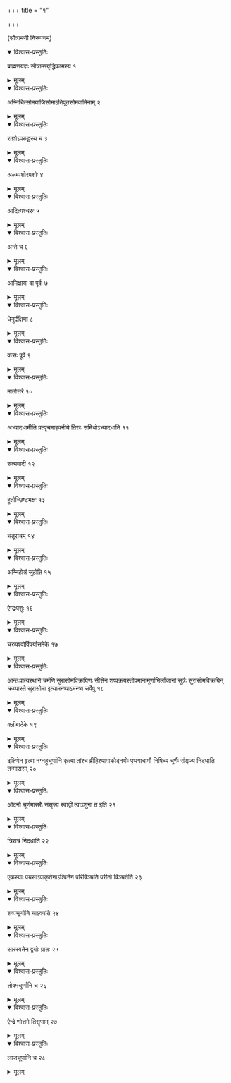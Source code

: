 +++
title = "१"

+++
  
(सौत्रामणी निरूपणम्)



<details open><summary>विश्वास-प्रस्तुतिः</summary>

ब्राह्मणयज्ञः सौत्रामण्यृद्धिकामस्य १
</details>

<details><summary>मूलम्</summary>

ब्राह्मणयज्ञः सौत्रामण्यृद्धिकामस्य १
</details>


<details open><summary>विश्वास-प्रस्तुतिः</summary>

अग्निचित्सोमयाजिसोमाऽतिपूतसोमवामिनाम् २
</details>

<details><summary>मूलम्</summary>

अग्निचित्सोमयाजिसोमाऽतिपूतसोमवामिनाम् २
</details>


<details open><summary>विश्वास-प्रस्तुतिः</summary>

 राज्ञोऽपरुद्धस्य च ३
</details>

<details><summary>मूलम्</summary>

 राज्ञोऽपरुद्धस्य च ३
</details>


<details open><summary>विश्वास-प्रस्तुतिः</summary>

अलम्पशोरपशोः ४
</details>

<details><summary>मूलम्</summary>

अलम्पशोरपशोः ४
</details>


<details open><summary>विश्वास-प्रस्तुतिः</summary>

आदित्यश्चरुः ५
</details>

<details><summary>मूलम्</summary>

आदित्यश्चरुः ५
</details>


<details open><summary>विश्वास-प्रस्तुतिः</summary>

अन्ते च ६
</details>

<details><summary>मूलम्</summary>

अन्ते च ६
</details>


<details open><summary>विश्वास-प्रस्तुतिः</summary>

आमिक्षाया वा पूर्वः ७
</details>

<details><summary>मूलम्</summary>

आमिक्षाया वा पूर्वः ७
</details>


<details open><summary>विश्वास-प्रस्तुतिः</summary>

धेनुर्दक्षिणा ८
</details>

<details><summary>मूलम्</summary>

धेनुर्दक्षिणा ८
</details>


<details open><summary>विश्वास-प्रस्तुतिः</summary>

वत्सः पूर्वे ९
</details>

<details><summary>मूलम्</summary>

वत्सः पूर्वे ९
</details>


<details open><summary>विश्वास-प्रस्तुतिः</summary>

मातोत्तरे १०
</details>

<details><summary>मूलम्</summary>

मातोत्तरे १०
</details>


<details open><summary>विश्वास-प्रस्तुतिः</summary>

अभ्यादधामीति प्रत्यृचमाहवनीये तिस्रः समिधोऽभ्यादधाति ११
</details>

<details><summary>मूलम्</summary>

अभ्यादधामीति प्रत्यृचमाहवनीये तिस्रः समिधोऽभ्यादधाति ११
</details>


<details open><summary>विश्वास-प्रस्तुतिः</summary>

सत्यवादी १२
</details>

<details><summary>मूलम्</summary>

सत्यवादी १२
</details>


<details open><summary>विश्वास-प्रस्तुतिः</summary>

हुतोच्छिष्टभक्षः १३
</details>

<details><summary>मूलम्</summary>

हुतोच्छिष्टभक्षः १३
</details>


<details open><summary>विश्वास-प्रस्तुतिः</summary>

चतूरात्रम् १४
</details>

<details><summary>मूलम्</summary>

चतूरात्रम् १४
</details>


<details open><summary>विश्वास-प्रस्तुतिः</summary>

अग्निहोत्रं जुहोति १५
</details>

<details><summary>मूलम्</summary>

अग्निहोत्रं जुहोति १५
</details>


<details open><summary>विश्वास-प्रस्तुतिः</summary>

ऐन्द्रःपशुः १६
</details>

<details><summary>मूलम्</summary>

ऐन्द्रःपशुः १६
</details>


<details open><summary>विश्वास-प्रस्तुतिः</summary>

चरुपश्वोर्विपर्यासमेके १७
</details>

<details><summary>मूलम्</summary>

चरुपश्वोर्विपर्यासमेके १७
</details>


<details open><summary>विश्वास-प्रस्तुतिः</summary>

आन्तःपात्यस्थाने चर्मणि सुरासोमविक्रयिणः सीसेन शष्पक्रयस्तोक्मानामूर्णाभिर्लाजानां सूत्रैः सुरासोमविक्रयिन् क्रय्यास्ते सुरासोमा इत्यामन्त्र्याऽमन्त्र्य सर्वेषु १८
</details>

<details><summary>मूलम्</summary>

आन्तःपात्यस्थाने चर्मणि सुरासोमविक्रयिणः सीसेन शष्पक्रयस्तोक्मानामूर्णाभिर्लाजानां सूत्रैः सुरासोमविक्रयिन् क्रय्यास्ते सुरासोमा इत्यामन्त्र्याऽमन्त्र्य सर्वेषु १८
</details>


<details open><summary>विश्वास-प्रस्तुतिः</summary>

क्लीबादेके १९
</details>

<details><summary>मूलम्</summary>

क्लीबादेके १९
</details>


<details open><summary>विश्वास-प्रस्तुतिः</summary>

दक्षिणेन हृत्वा नग्नहुचूर्णानि कृत्वा तांश्च व्रीहिश्यामाकौदनयोः पृथगाचामौ निषिच्य चूर्णैः संसृज्य निदधाति तन्मासरम् २०
</details>

<details><summary>मूलम्</summary>

दक्षिणेन हृत्वा नग्नहुचूर्णानि कृत्वा तांश्च व्रीहिश्यामाकौदनयोः पृथगाचामौ निषिच्य चूर्णैः संसृज्य निदधाति तन्मासरम् २०
</details>


<details open><summary>विश्वास-प्रस्तुतिः</summary>

ओदनौ चूर्णमासरैः संसृज्य स्वाद्वीं त्वाऽशुना त इति २१
</details>

<details><summary>मूलम्</summary>

ओदनौ चूर्णमासरैः संसृज्य स्वाद्वीं त्वाऽशुना त इति २१
</details>


<details open><summary>विश्वास-प्रस्तुतिः</summary>

त्रिरात्रं निदधाति २२
</details>

<details><summary>मूलम्</summary>

त्रिरात्रं निदधाति २२
</details>


<details open><summary>विश्वास-प्रस्तुतिः</summary>

एकस्याः पयसाऽपाकृतेनाऽश्विनेन परिषिञ्चति परीतो षिञ्चतेति २३
</details>

<details><summary>मूलम्</summary>

एकस्याः पयसाऽपाकृतेनाऽश्विनेन परिषिञ्चति परीतो षिञ्चतेति २३
</details>


<details open><summary>विश्वास-प्रस्तुतिः</summary>

शष्पचूर्णानि चाऽवपति २४
</details>

<details><summary>मूलम्</summary>

शष्पचूर्णानि चाऽवपति २४
</details>


<details open><summary>विश्वास-प्रस्तुतिः</summary>

सारस्वतेन द्वयोः प्रातः २५
</details>

<details><summary>मूलम्</summary>

सारस्वतेन द्वयोः प्रातः २५
</details>


<details open><summary>विश्वास-प्रस्तुतिः</summary>

तोक्मचूर्णानि च २६
</details>

<details><summary>मूलम्</summary>

तोक्मचूर्णानि च २६
</details>


<details open><summary>विश्वास-प्रस्तुतिः</summary>

ऐन्द्रे णोत्तमे तिसॄणाम् २७
</details>

<details><summary>मूलम्</summary>

ऐन्द्रे णोत्तमे तिसॄणाम् २७
</details>


<details open><summary>विश्वास-प्रस्तुतिः</summary>

लाजचूर्णानि च २८
</details>

<details><summary>मूलम्</summary>

लाजचूर्णानि च २८
</details>
